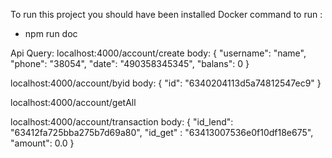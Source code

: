 To run this project you should have been installed Docker
command to run :

- npm run doc

Api Query:
localhost:4000/account/create
body: {
"username": "name",
"phone": "38054",
"date": "490358345345",
"balans": 0
}

localhost:4000/account/byid
body: {
"id": "6340204113d5a74812547ec9"
}

localhost:4000/account/getAll

localhost:4000/account/transaction
body: {
"id_lend": "63412fa725bba275b7d69a80",
"id_get" : "63413007536e0f10df18e675",
"amount": 0.0
}

